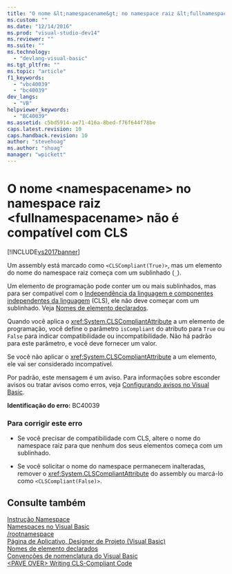 ```yaml
---
title: "O nome &lt;namespacename&gt; no namespace raiz &lt;fullnamespacename&gt; n&#227;o &#233; compat&#237;vel com CLS | Microsoft Docs"
ms.custom: ""
ms.date: "12/14/2016"
ms.prod: "visual-studio-dev14"
ms.reviewer: ""
ms.suite: ""
ms.technology: 
  - "devlang-visual-basic"
ms.tgt_pltfrm: ""
ms.topic: "article"
f1_keywords: 
  - "vbc40039"
  - "bc40039"
dev_langs: 
  - "VB"
helpviewer_keywords: 
  - "BC40039"
ms.assetid: c5bd5914-ae71-416a-8bed-f76f644f78be
caps.latest.revision: 10
caps.handback.revision: 10
author: "stevehoag"
ms.author: "shoag"
manager: "wpickett"
---
```

# O nome &lt;namespacename&gt; no namespace raiz &lt;fullnamespacename&gt; n&#227;o &#233; compat&#237;vel com CLS
[!INCLUDE[vs2017banner](../../../csharp/includes/vs2017banner.md)]

Um assembly está marcado como `<CLSCompliant(True)>`, mas um elemento do nome do namespace raiz começa com um sublinhado \(`_`\).  
  
 Um elemento de programação pode conter um ou mais sublinhados, mas para ser compatível com o [Independência da linguagem e componentes independentes da linguagem](../Topic/Language%20Independence%20and%20Language-Independent%20Components.md) \(CLS\), ele não deve começar com um sublinhado.  Veja [Nomes de elemento declarados](../../../visual-basic/programming-guide/language-features/declared-elements/declared-element-names.md).  
  
 Quando você aplica o <xref:System.CLSCompliantAttribute> a um elemento de programação, você define o parâmetro `isCompliant` do atributo para `True` ou `False` para indicar compatibilidade ou incompatibilidade.  Não há padrão para este parâmetro, e você deve fornecer um valor.  
  
 Se você não aplicar o <xref:System.CLSCompliantAttribute> a um elemento, ele vai ser considerado incompatível.  
  
 Por padrão, este mensagem é um aviso.  Para informações sobre esconder avisos ou tratar avisos como erros, veja [Configurando avisos no Visual Basic](/visual-studio/ide/configuring-warnings-in-visual-basic).  
  
 **Identificação do erro:** BC40039  
  
### Para corrigir este erro  
  
-   Se você precisar de compatibilidade com CLS, altere o nome do namespace raiz para que nenhum dos seus elementos começa com um sublinhado.  
  
-   Se você solicitar o nome do namespace permanecem inalteradas, remover o <xref:System.CLSCompliantAttribute> do assembly ou marcá\-lo como `<CLSCompliant(False)>`.  
  
## Consulte também  
 [Instrução Namespace](../../../visual-basic/language-reference/statements/namespace-statement.md)   
 [Namespaces no Visual Basic](../../../visual-basic/programming-guide/program-structure/namespaces.md)   
 [\/rootnamespace](../../../visual-basic/reference/command-line-compiler/rootnamespace.md)   
 [Página de Aplicativo, Designer de Projeto \(Visual Basic\)](/visual-studio/ide/reference/application-page-project-designer-visual-basic)   
 [Nomes de elemento declarados](../../../visual-basic/programming-guide/language-features/declared-elements/declared-element-names.md)   
 [Convenções de nomenclatura do Visual Basic](../../../visual-basic/programming-guide/program-structure/naming-conventions.md)   
 [\<PAVE OVER\> Writing CLS\-Compliant Code](http://msdn.microsoft.com/pt-br/4c705105-69a2-4e5e-b24e-0633bc32c7f3)